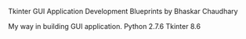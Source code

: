 Tkinter GUI Application Development Blueprints by Bhaskar Chaudhary

My way in building GUI application.
Python 2.7.6
Tkinter 8.6
